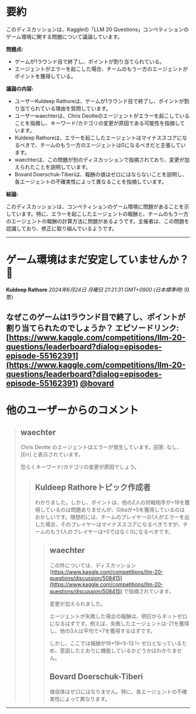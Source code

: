 # 要約 
このディスカッションは、Kaggleの「LLM 20 Questions」コンペティションのゲーム環境に関する問題について議論しています。

**問題点:**

* ゲームが1ラウンド目で終了し、ポイントが割り当てられている。
* エージェントがエラーを起こした場合、チームのもう一方のエージェントがポイントを獲得している。

**議論の内容:**

* ユーザーKuldeep Rathoreは、ゲームが1ラウンド目で終了し、ポイントが割り当てられている理由を質問しています。
* ユーザーwaechterは、Chris Deotteのエージェントがエラーを起こしていることを指摘し、キーワード/カテゴリの変更が原因である可能性を指摘しています。
* Kuldeep Rathoreは、エラーを起こしたエージェントはマイナススコアになるべきで、チームのもう一方のエージェントは0になるべきだと主張しています。
* waechterは、この問題が別のディスカッションで指摘されており、変更が加えられたことを説明しています。
* Bovard Doerschuk-Tiberiは、報酬の値はゼロにはならないことを説明し、各エージェントの不確実性によって異なることを指摘しています。

**結論:**

このディスカッションは、コンペティションのゲーム環境に問題があることを示しています。特に、エラーを起こしたエージェントの報酬と、チームのもう一方のエージェントの報酬の計算方法に問題があるようです。主催者は、この問題を認識しており、修正に取り組んでいるようです。


---
# ゲーム環境はまだ安定していませんか？🤔
**Kuldeep Rathore** *2024年6月24日 月曜日 21:21:31 GMT+0900 (日本標準時)* (0 票)

なぜこのゲームは1ラウンド目で終了し、ポイントが割り当てられたのでしょうか？
エピソードリンク: [https://www.kaggle.com/competitions/llm-20-questions/leaderboard?dialog=episodes-episode-55162391](https://www.kaggle.com/competitions/llm-20-questions/leaderboard?dialog=episodes-episode-55162391)
[@bovard](https://www.kaggle.com/bovard) 
---
# 他のユーザーからのコメント
> ## waechter
> 
> Chris Deotte のエージェントはエラーが発生しています。回答: なし、[Err] と表示されています。
> 
> 恐らくキーワード/カテゴリの変更が原因でしょう。
> 
> 
> 
> > ## Kuldeep Rathoreトピック作成者
> > 
> > わかりました。しかし、ポイントは、他の2人の対戦相手が+19を獲得しているのは問題ありませんが、Gibaが+5を獲得しているのはおかしいです。理想的には、チームのプレイヤーの1人がエラーを出した場合、そのプレイヤーはマイナススコアになるべきですが、チームのもう1人のプレイヤーは+5ではなく0になるべきです。
> > 
> > 
> > 
> > > ## waechter
> > > 
> > > この件については、ディスカッション [https://www.kaggle.com/competitions/llm-20-questions/discussion/508415](https://www.kaggle.com/competitions/llm-20-questions/discussion/508415) で指摘されています。
> > > 
> > > 変更が加えられました。
> > > 
> > > エージェントが失敗した場合の報酬は、明日からネットゼロになるはずです。例えば、失敗したエージェントは-21を獲得し、他の3人は平均で+7を獲得するはずです。
> > > 
> > > しかし、ここでは報酬が19+19+5-13 != ゼロとなっているため、意図したとおりに機能しているかどうかはわかりません。
> > > 
> > > 
> > > 
> > > ## Bovard Doerschuk-Tiberi
> > > 
> > > 値自体はゼロにはなりません。特に、各エージェントの不確実性によって異なります。
> > > 
> > > 
> > > 
---

